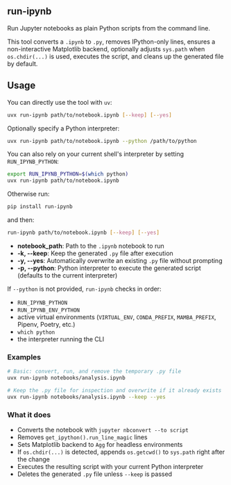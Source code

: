 ## run-ipynb

Run Jupyter notebooks as plain Python scripts from the command line.

This tool converts a `.ipynb` to `.py`, removes IPython-only lines, ensures a non-interactive Matplotlib backend, optionally adjusts `sys.path` when `os.chdir(...)` is used, executes the script, and cleans up the generated file by default.

## Usage

You can directly use the tool with `uv`:
```bash
uvx run-ipynb path/to/notebook.ipynb [--keep] [--yes]
```

Optionally specify a Python interpreter:

```bash
uvx run-ipynb path/to/notebook.ipynb --python /path/to/python
```

You can also rely on your current shell's interpreter by setting `RUN_IPYNB_PYTHON`:

```bash
export RUN_IPYNB_PYTHON=$(which python)
uvx run-ipynb path/to/notebook.ipynb
```

Otherwise run:
```bash
pip install run-ipynb
```
and then:
```bash
run-ipynb path/to/notebook.ipynb [--keep] [--yes]
```

- **notebook_path**: Path to the `.ipynb` notebook to run
- **-k, --keep**: Keep the generated `.py` file after execution
- **-y, --yes**: Automatically overwrite an existing `.py` file without prompting
- **-p, --python**: Python interpreter to execute the generated script (defaults to the current interpreter)

If `--python` is not provided, `run-ipynb` checks in order:

- `RUN_IPYNB_PYTHON`
- `RUN_IPYNB_ENV_PYTHON`
- active virtual environments (`VIRTUAL_ENV`, `CONDA_PREFIX`, `MAMBA_PREFIX`, Pipenv, Poetry, etc.)
- `which python`
- the interpreter running the CLI

### Examples

```bash
# Basic: convert, run, and remove the temporary .py file
uvx run-ipynb notebooks/analysis.ipynb

# Keep the .py file for inspection and overwrite if it already exists
uvx run-ipynb notebooks/analysis.ipynb --keep --yes
```

### What it does

- Converts the notebook with `jupyter nbconvert --to script`
- Removes `get_ipython().run_line_magic` lines
- Sets Matplotlib backend to `Agg` for headless environments
- If `os.chdir(...)` is detected, appends `os.getcwd()` to `sys.path` right after the change
- Executes the resulting script with your current Python interpreter
- Deletes the generated `.py` file unless `--keep` is passed